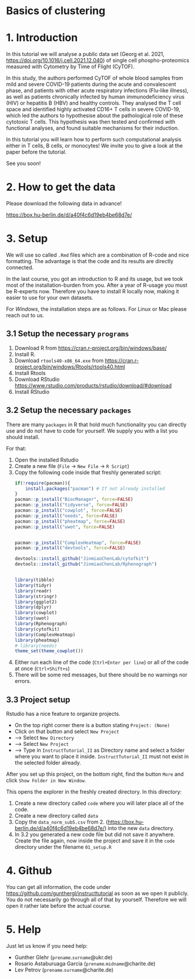 # Basics of clustering

# 1. Introduction 
In this tutorial we will analyse a public data set (Georg et al. 2021, https://doi.org/10.1016/j.cell.2021.12.040) of single cell phospho-proteomics measured with Cytometry by Time of Flight (CyTOF). 

In this study, the authors performed CyTOF of whole blood samples from mild and severe COVID-19 patients during the acute and convalescent phase, and patients with other acute respiratory infections (Flu-like illness), as well as patients chronically infected by human immunodeficiency virus (HIV) or hepatitis B (HBV) and healthy controls. They analysed the T cell space and identified highly activated CD16+ T cells in severe COVID-19, which led the authors to hypothesise about the pathological role of these cytotoxic T cells. This hypothesis was then tested and confirmed with functional analyses, and found suitable mechanisms for their induction.

In this tutorial you will learn how to perform such computational analysis either in T cells, B cells, or monocytes!
We invite you to give a look at the paper before the tutorial.

See you soon!

# 2. How to get the data
Please download the following data in advance! 

https://box.hu-berlin.de/d/a40f4c6d19eb4be68d7e/

# 3. Setup
We will use so called `.Rmd` files which are a combination of R-code and nice formatting. The advantage is that the code and its results are directly connected. 

In the last course, you got an introduction to R and its usage, but we took most of the installation-burden from you. After a year of R-usage you must be R-experts now. Therefore you have to install R locally now, making it easier to use for your own datasets. 

For _Windows_, the installation steps are as follows. For Linux or Mac please reach out to us. 

## 3.1 Setup the necessary `programs`
1. Download R from https://cran.r-project.org/bin/windows/base/
2. Install R. 
3. Download `rtools40-x86_64.exe` from https://cran.r-project.org/bin/windows/Rtools/rtools40.html
4. Install Rtools
5. Download RStudio https://www.rstudio.com/products/rstudio/download/#download
6. Install RStudio 

## 3.2 Setup the necessary `packages`
There are many `packages` in R that hold much functionality you can directly use and do not have to code for yourself. We supply you with a list you should install. 

For that:

1.  Open the installed Rstudio
2.  Create a new file (`File` -> `New File` -> `R Script`)
3.  Copy the following code inside that freshly generated script: 
	```r
	if(!require(pacman)){
		install.packages("pacman") # If not already installed
	}
	pacman::p_install("BiocManager", force=FALSE)
	pacman::p_install("tidyverse", force=FALSE)
	pacman::p_install("cowplot", force=FALSE)
	pacman::p_install("needs", force=FALSE)
	pacman::p_install("pheatmap", force=FALSE)
	pacman::p_install("uwot", force=FALSE)
	
	
	pacman::p_install("ComplexHeatmap", force=FALSE)
	pacman::p_install("devtools", force=FALSE)
	
	devtools::install_github("JinmiaoChenLab/cytofkit")
	devtools::install_github("JinmiaoChenLab/Rphenograph")
	
	
	library(tibble)
	library(tidyr)
	library(readr)
	library(stringr)
	library(ggplot2)
	library(dplyr)
	library(cowplot)
	library(uwot)
	library(Rphenograph)
	library(cytofkit)
	library(ComplexHeatmap)
	library(pheatmap)
	# library(needs)
	theme_set(theme_cowplot())
	```
4. Either run each line of the code (`Ctrl+Enter per line`) or all of the code at once (`Ctrl+Shift+s`)
5. There will be some red messages, but there should be no warnings nor errors.

## 3.3 Project setup
Rstudio has a nice feature to organize projects. 

- On the top right corner there is a button stating `Project: (None)`
- Click on that button and select `New Project`
- --> Select `New Directory`
- --> Select `New Project`
- --> Type in `InstructTutorial_II` as Directory name and select a folder where you want to place it inside. `InstructTutorial_II` must not exist in the selected folder already.

After you set up this project, on the bottom right, find the button `More` and click `Show Folder in New Window`. 

This opens the explorer in the freshly created directory. In this directory: 
	
1. Create a new directory called `code` where you will later place all of the code. 
2. Create a new directory called `data`
3. Copy the `data_norm_sub5.csv` from 2. (https://box.hu-berlin.de/d/a40f4c6d19eb4be68d7e/) into the new `data` directory. 
4. In 3.2 you generated a new code file but did not save it anywhere. Create the file again, now inside the project and save it in the `code` directory under the filename `01_setup.R`


# 4. Github 
You can get all information, the code under https://github.com/gunthergl/instructtutorial as soon as we open it publicly. You do not necessarily go through all of that by yourself. Therefore we will open it rather late before the actual course. 

# 5. Help
Just let us know if you need help: 
	
- Gunther Glehr (`prename`.`surname`@ukr.de)
- Rosario Astaburuaga Garcia (`prename`.`midname`@charite.de)
- Lev Petrov (`prename`.`surname`@charite.de)

